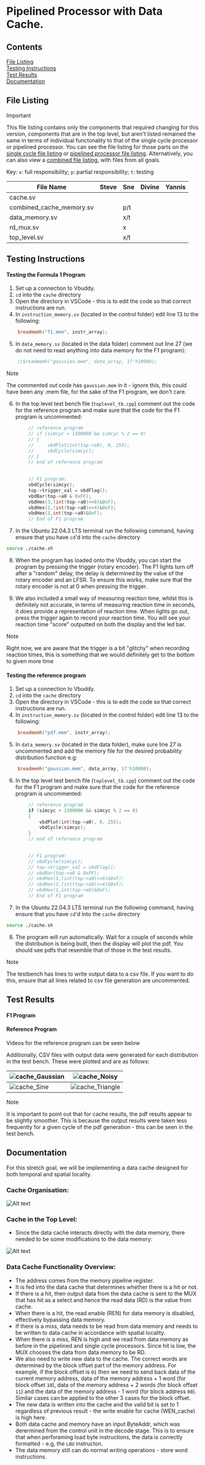 # Pipelined Processor with Data Cache.
## Contents
[File Listing](#file-listing)  
[Testing Instructions](#testing-instructions)  
[Test Results](#test-results)   
[Documentation](#documentation)  

## File Listing
> [!IMPORTANT]
> This file listing contains only the components that required changing for this version, components that are in the top level, but aren't listed remained the same in terms of individual functonality to that of the single cycle processor or pipelined processor. You can see the file listing for those parts on the [single cycle file listing](https://github.com/Nimosteve88/Team-3-RISCV-RV32I_Processor_Project/tree/main/rtl/single_cycle#file-listing) or [pipelined processor file listing](https://github.com/Nimosteve88/Team-3-RISCV-RV32I_Processor_Project/tree/main/rtl/pipelined#file-listing). Alternatively, you can also view a [combined file listing](https://github.com/Nimosteve88/Team-3-RISCV-RV32I_Processor_Project/tree/main?tab=readme-ov-file#combined-file-listing), with files from all goals.

Key: `x`: full responsibility; `p`: partial responsibility; `t`: testing

| File Name                | Steve | Sne | Divine | Yannis |
|--------------------------|-------|-----|--------|--------|
| cache.sv                 |       |     |        |        |
| combined_cache_memory.sv |       | p/t |        |        |
| data_memory.sv           |       | x/t |        |        |
| rd_mux.sv                |       | x   |        |        |
| top_level.sv             |       | x/t |        |        |

## Testing Instructions
#### Testing the Formula 1 Program
1. Set up a connection to Vbuddy.
2. `cd` into the `cache` directory
3. Open the directory in VSCode - this is to edit the code so that correct instructions are run.
4. In `instruction_memory.sv` (located in the control folder) edit line 13 to the following:
```verilog
    $readmemh("f1.mem", instr_array);
```

5. In `data_memory.sv` (located in the data folder) comment out line 27 (we do not need to read anything into data memory for the F1 program):
```verilog
    //$readmemh("gaussian.mem", data_array, 17'h10000);
```

> [!NOTE]
> The commented out code has `gaussian.mem` in it - ignore this, this could have been any .mem file, for the sake of the F1 program, we don't care.

6. In the top level test bench file (`toplevel_tb.cpp`) comment out the code for the reference program and make sure that the code for the F1 program is uncommented:
```cpp
        // reference program
        // if (simcyc > 1300000 && simcyc % 2 == 0)
        // {  
        //     vbdPlot(int(top->a0), 0, 255);
        //     vbdCycle(simcyc);
        // }
        // end of reference program
        

        // F1 program:
        vbdCycle(simcyc);
        top->trigger_val = vbdFlag(); 
        vbdBar(top->a0 & 0xFF);
        vbdHex(3,(int(top->a0)>>8)&0xF);
        vbdHex(2,(int(top->a0)>>4)&0xF);
        vbdHex(1,int(top->a0)&0xF);
        // End of F1 program
```

7. In the Ubuntu 22.04.3 LTS terminal run the following command, having ensure that you have `cd`'d into the `cache` directory
```bash
source ./cache.sh
```
8. When the program has loaded onto the Vbuddy, you can start the program by pressing the trigger (rotary encoder). The F1 lights turn off after a "random" delay, the delay is determined by the value of the rotary encoder and an LFSR. To ensure this works, make sure that the rotary encoder is not at 0 when pressing the trigger.

9. We also included a small way of measuring reaction time, whilst this is definitely not accurate, in terms of measuring reaction time in seconds, it does provide a representation of reaction time. When lights go out, press the trigger again to record your reaction time. You will see your reaction time "score" outputted on both the display and the led bar.

> [!NOTE]
> Right now, we are aware that the trigger is a bit "glitchy" when recording reaction times, this is something that we would definitely get to the bottom to given more time

#### Testing the reference program
1. Set up a connection to Vbuddy.
2. `cd` into the `cache` directory
3. Open the directory in VSCode - this is to edit the code so that correct instructions are run.
4. In `instruction_memory.sv` (located in the control folder) edit line 13 to the following:
```verilog
    $readmemh("pdf.mem", instr_array);
```

5. In `data_memory.sv` (located in the data folder), make sure line 27 is uncommented and add the memory file for the desired probability distribution function e.g:
```verilog
    $readmemh("gaussian.mem", data_array, 17'h10000);
```

6. In the top level test bench file (`toplevel_tb.cpp`) comment out the code for the F1 program and make sure that the code for the reference program is uncommented:
```cpp
        // reference program
        if (simcyc > 1300000 && simcyc % 2 == 0)
        {  
            vbdPlot(int(top->a0), 0, 255);
            vbdCycle(simcyc);
        }
        // end of reference program
        

        // F1 program:
        // vbdCycle(simcyc);
        // top->trigger_val = vbdFlag(); 
        // vbdBar(top->a0 & 0xFF);
        // vbdHex(3,(int(top->a0)>>8)&0xF);
        // vbdHex(2,(int(top->a0)>>4)&0xF);
        // vbdHex(1,int(top->a0)&0xF);
        // End of F1 program
```

7. In the Ubuntu 22.04.3 LTS terminal run the following command, having ensure that you have `cd`'d into the `cache` directory
```bash
source ./cache.sh
```

8. The program will run automatically. Wait for a couple of seconds while the distribution is being built, then the display will plot the pdf. You should see pdfs that resemble that of those in the test results.
> [!NOTE]
> The testbench has lines to write output data to a csv file. If you want to do this, ensure that all lines related to csv file generation are uncommented.

## Test Results
#### F1 Program

#### Reference Program
Videos for the reference program can be seen below

Additionally, CSV files with output data were generated for each distribution in the test bench. These were plotted and are as follows:

| ![cache_Gaussian](../graph/output/cache_gaussian_graph.png) | ![cache_Noisy](../graph/output/cache_noisy_graph.png)       |
|---------------------------------------------------------------|---------------------------------------------------------------|
| ![cache_Sine](../graph/output/cache_sine_graph.png)         | ![cache_Triangle](../graph/output/cache_triangle_graph.png) |

> [!NOTE]
> It is important to point out that for cache results, the pdf results appear to be slightly smoother. This is because the output results were taken less frequently for a given cycle of the pdf generation - this can be seen in the test bench.

## Documentation
    
For this stretch goal, we will be implementing a data cache designed for both temporal and spatial locality.

### Cache Organisation:
![Alt text](image.png)

### Cache in the Top Level:
- Since the data cache interacts directly with the data memory, there needed to be some modifications to the data memory:

![Alt text](image-1.png)

### Data Cache Functionality Overview:
- The address comes from the memory pipeline register.
- It is fed into the data cache that determines whether there is a hit or not.
- If there is a hit, then output data from the data cache is sent to the MUX that has hit as a select and hence the read data (RD) is the value from cache.
- When there is a hit, the read enable (REN) for data memory is disabled, effectively bypassing data memory.
- If there is a miss, data needs to be read from data memory and needs to be written to data cache in accordance with spatial locality.
- When there is a miss, REN is high and we read from data memory as before in the pipelined and single cycle processors. Since hit is low, the MUX chooses the data from data memory to be RD.
- We also need to write new data to the cache. The correct words are determined by the block offset part of the memory address. For example, if the block offset is `01` then we need to send back data of the current memory address, data of the memory address + 1 word (for block offset `10`), data of the memory address + 2 words (for block offset `11`) and the data of the memory address - 1 word (for block address `00`). Similar cases can be applied to the other 3 cases for the block offset.
- The new data is written into the cache and the valid bit is set to 1 regardless of previous result - the write enable for cache (WEN_cache) is high here.
- Both data cache and memory have an input ByteAddr, which was derermined from the control unit in the decode stage. This is to ensure that when perforaming load byte instructions, the data is correctly formatted - e.g, the `LBU` instructon.
- The data memory still can do normal writing operations - store word instructions.
